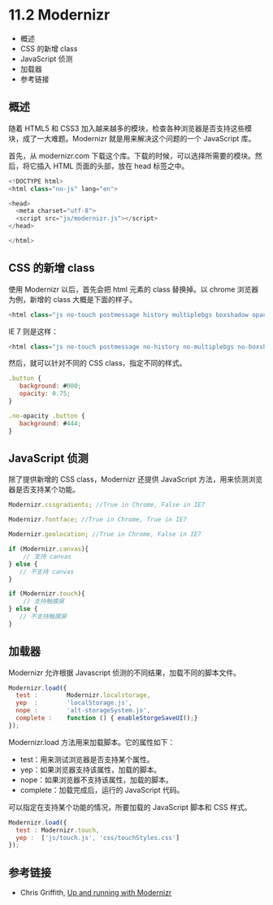 # 11.2 Modernizr

*   概述
*   CSS 的新增 class
*   JavaScript 侦测
*   加载器
*   参考链接

## 概述

随着 HTML5 和 CSS3 加入越来越多的模块，检查各种浏览器是否支持这些模块，成了一大难题。Modernizr 就是用来解决这个问题的一个 JavaScript 库。

首先，从 modernizr.com 下载这个库。下载的时候，可以选择所需要的模块。然后，将它插入 HTML 页面的头部，放在 head 标签之中。

```js
<!DOCTYPE html>
<html class="no-js" lang="en">

<head>
  <meta charset="utf-8">
  <script src="js/modernizr.js"></script>
</head>

</html>
```

## CSS 的新增 class

使用 Modernizr 以后，首先会把 html 元素的 class 替换掉。以 chrome 浏览器为例，新增的 class 大概是下面的样子。

```js
<html class="js no-touch postmessage history multiplebgs boxshadow opacity cssanimations csscolumns cssgradients csstransforms csstransitions fontface localstorage sessionstorage svg inlinesvg blobbuilder blob bloburls download formdata">
```

IE 7 则是这样：

```js
<html class="js no-touch postmessage no-history no-multiplebgs no-boxshadow no-opacity no-cssanimations no-csscolumns no-cssgradients no-csstransforms no-csstransitions fontface localstorage sessionstorage no-svg no-inlinesvg wf-loading no-blobbuilder no-blob no-bloburls no-download no-formdata">
```

然后，就可以针对不同的 CSS class，指定不同的样式。

```js
.button {
   background: #000;
   opacity: 0.75;
}

.no-opacity .button {
   background: #444;
}
```

## JavaScript 侦测

除了提供新增的 CSS class，Modernizr 还提供 JavaScript 方法，用来侦测浏览器是否支持某个功能。

```js
Modernizr.cssgradients; //True in Chrome, False in IE7

Modernizr.fontface; //True in Chrome, True in IE7

Modernizr.geolocation; //True in Chrome, False in IE7

if (Modernizr.canvas){
    // 支持 canvas
} else {
   // 不支持 canvas
}

if (Modernizr.touch){
    // 支持触摸屏
} else {
   // 不支持触摸屏
}
```

## 加载器

Modernizr 允许根据 Javascript 侦测的不同结果，加载不同的脚本文件。

```js
Modernizr.load({
  test :        Modernizr.localstorage,
  yep  :        'localStorage.js',
  nope :        'alt-storageSystem.js',
  complete :    function () { enableStorgeSaveUI();}
});
```

Modernizr.load 方法用来加载脚本。它的属性如下：

*   test：用来测试浏览器是否支持某个属性。
*   yep：如果浏览器支持该属性，加载的脚本。
*   nope：如果浏览器不支持该属性，加载的脚本。
*   complete：加载完成后，运行的 JavaScript 代码。

可以指定在支持某个功能的情况，所要加载的 JavaScript 脚本和 CSS 样式。

```js
Modernizr.load({
  test : Modernizr.touch,
  yep :  ['js/touch.js', 'css/touchStyles.css']
});
```

## 参考链接

*   Chris Griffith, [Up and running with Modernizr](http://www.adobe.com/devnet/html5/articles/up-and-running-with-modernizr.html)